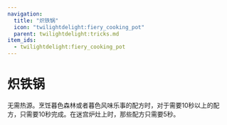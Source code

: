 ```yaml
---
navigation:
  title: "炽铁锅"
  icon: "twilightdelight:fiery_cooking_pot"
  parent: twilightdelight:tricks.md
item_ids:
  - twilightdelight:fiery_cooking_pot
---
```


# 炽铁锅

无需热源。烹饪暮色森林或者暮色风味乐事的配方时，对于需要10秒以上的配方，只需要10秒完成。在迷宫炉灶上时，那些配方只需要5秒。



<Recipe id="twilightdelight:fiery_cooking_pot" />

